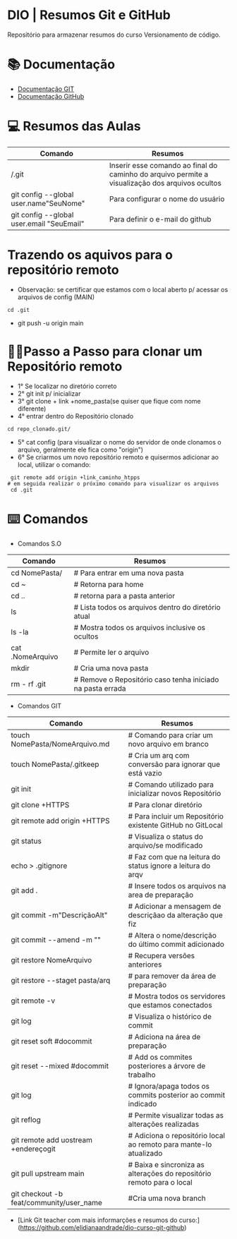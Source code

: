 # DIO | Resumos Git e GitHub

Repositório para armazenar resumos do curso Versionamento de código.

# 📚 Documentação

- [Documentação GIT](https://git-scm.com/doc)
- [Documentação GitHub](https://docs.github.com/pt)

# 💻 Resumos das Aulas

|Comando            | Resumos|
|-------------------|--------|
|/.git              |Inserir esse comando ao final do caminho do arquivo permite a visualização dos arquivos ocultos|
|git config --global user.name"SeuNome"| Para configurar o nome do usuário|
|git config --global user.email "SeuEmail"| Para definir o e-mail do github|



# Trazendo os aquivos para o repositório remoto

- Observação: se certificar que estamos com o local aberto p/ acessar os arquivos de config (MAIN)

```
cd .git
```

- git push -u origin main

# 🚶‍♂️Passo a Passo para clonar um Repositório remoto

- 1° Se localizar no diretório correto
- 2° git init p/ inicializar
- 3° git clone + link +nome_pasta(se quiser que fique com nome diferente)
- 4° entrar dentro do Repositório clonado 

```
cd repo_clonado.git/
```

- 5° cat config (para visualizar o nome do servidor de onde clonamos o arquivo, geralmente ele fica como "origin")
- 6° Se criarmos um novo repositório remoto e quisermos adicionar ao local, utilizar o comando:
```
 git remote add origin +link_caminho_htpps
# em seguida realizar o próximo comando para visualizar os arquivos
 cd .git
 ``` 


# ⌨️ Comandos

- Comandos S.O

|Comando            | Resumos|
|-------------------|--------|
|cd NomePasta/                 | # Para entrar em uma nova pasta|
cd ~                           |# Retorna para home
cd ..                          |# retorna para a pasta anterior
ls                             |# Lista todos os arquivos dentro do diretório atual
ls -la                         |# Mostra todos os arquivos inclusive os ocultos
cat .NomeArquivo               |# Permite ler o arquivo
mkdir                          |# Cria uma nova pasta
rm - rf .git                   |# Remove o Repositório caso tenha iniciado na pasta errada

- Comandos GIT


|Comando            | Resumos|
|-------------------|--------|
|touch NomePasta/NomeArquivo.md |# Comando para criar um novo arquivo em branco
touch NomePasta/.gitkeep       |# Cria um arq com conversão para ignorar que está vazio
git init                       |# Comando utilizado para inicializar novos Repositório
git clone +HTTPS                |# Para clonar diretório
git remote add origin +HTTPS   |# Para incluir um Repositório existente GitHub no GitLocal
git status                     |# Visualiza o status do arquivo/se modificado
echo > .gitignore              |# Faz com que na leitura do status ignore a leitura do arqv
git add .                      |# Insere todos os arquivos na area de preparação
git commit -m"DescriçãoAlt"    |# Adicionar a mensagem de descriçãao da alteração que fiz
git commit --amend -m ""       |# Altera o nome/descrição do último commit adicionado
git restore NomeArquivo        |# Recupera versões anteriores
git restore --staget pasta/arq |# para remover da área de preparação
git remote -v                  |# Mostra todos os servidores que estamos conectados
git log                        |# Visualiza o histórico de commit
git reset soft #docommit       |# Adiciona na área de preparação
git reset --mixed #docommit    |# Add os commites posteriores a árvore de trabalho
git log                        |# Ignora/apaga todos os commits posterior ao commit indicado
git reflog                     |# Permite visualizar todas as alterações realizadas
git remote add uostream +endereçogit |# Adiciona o repositório local ao remoto para mante-lo atualizado
 git pull upstream main       | # Baixa e sincroniza as alterações do repositório remoto para o local
git checkout -b feat/community/user_name | #Cria uma nova branch



- [Link Git teacher com mais informarções e resumos do curso:] (https://github.com/elidianaandrade/dio-curso-git-github)


